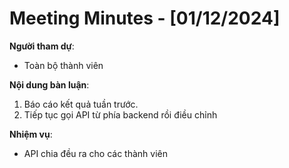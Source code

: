 # Meeting Minutes - [01/12/2024]

**Người tham dự**:

-   Toàn bộ thành viên

**Nội dung bàn luận**:

1. Báo cáo kết quả tuần trước.
2. Tiếp tục gọi API từ phía backend rồi điều chỉnh

**Nhiệm vụ**:
-   API chia đều ra cho các thành viên
